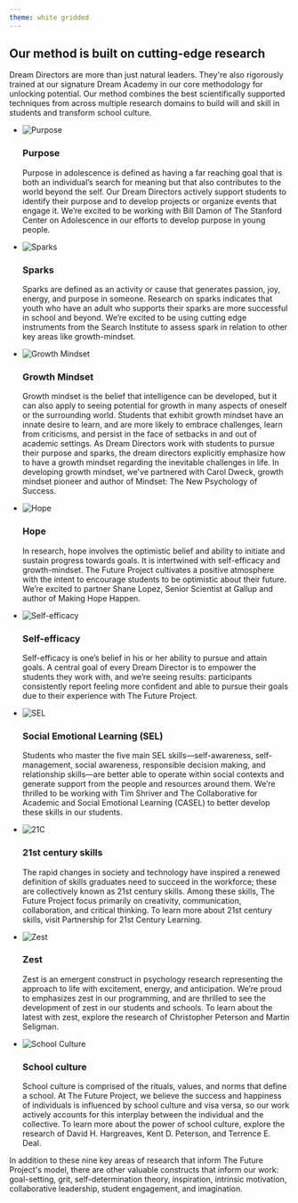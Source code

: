 ```yaml
---
theme: white gridded
---
```


## Our method is built on cutting-edge research

Dream Directors are more than just natural leaders. They're also rigorously trained at our signature Dream Academy in our core methodology for unlocking potential. Our method combines the best scientifically supported techniques from across multiple research domains to build will and skill in students and transform school culture.

- ![Purpose](/img/program-researchicon-purpose.png)

  ### Purpose
  Purpose in adolescence is defined as having a far reaching goal that is both an individual’s search for meaning but that also contributes to the world beyond the self. Our Dream Directors actively support students to identify their purpose and to develop projects or organize events that engage it. We’re excited to be working with Bill Damon of The Stanford Center on Adolescence in our efforts to develop purpose in young people.

- ![Sparks](/img/program-researchicon-sparks.png)

  ### Sparks
  Sparks are defined as an activity or cause that generates passion, joy, energy, and purpose in someone. Research on sparks indicates that youth who have an adult who supports their sparks are more successful in school and beyond. We’re excited to be using cutting edge instruments from the Search Institute to assess spark in relation to other key areas like growth-mindset.

- ![Growth Mindset](/img/program-researchicon-growth.png)

  ### Growth Mindset
  Growth mindset is the belief that intelligence can be developed, but it can also apply to seeing potential for growth in many aspects of oneself or the surrounding world. Students that exhibit growth mindset have an innate desire to learn, and are more likely to embrace challenges, learn from criticisms, and persist in the face of setbacks in and out of academic settings. As Dream Directors work with students to pursue their purpose and sparks, the dream directors explicitly emphasize how to have a growth mindset regarding the inevitable challenges in life. In developing growth mindset, we've partnered with Carol Dweck, growth mindset pioneer and author of Mindset: The New Psychology of Success.


- ![Hope](/img/program-researchicon-hope.png)

  ### Hope
  In research, hope involves the optimistic belief and ability to initiate and sustain progress towards goals. It is intertwined with self-efficacy and growth-mindset. The Future Project cultivates a positive atmosphere with the intent to encourage students to be optimistic about their future. We’re excited to partner Shane Lopez, Senior Scientist at Gallup and author of Making Hope Happen.


- ![Self-efficacy](/img/program-researchicon-efficacy.png)

  ### Self-efficacy
  Self-efficacy is one’s belief in his or her ability to pursue and attain goals. A central goal of every Dream Director is to empower the students they work with, and we’re seeing results: participants consistently report feeling more confident and able to pursue their goals due to their experience with The Future Project.


- ![SEL](/img/program-researchicon-sel.png)

  ### Social Emotional Learning (SEL)
  Students who master the five main SEL skills—self-awareness, self-management, social awareness, responsible decision making, and relationship skills—are better able to operate within social contexts and generate support from the people and resources around them. We’re thrilled to be working with Tim Shriver and The Collaborative for Academic and Social Emotional Learning (CASEL) to better develop these skills in our students.


- ![21C](/img/program-researchicon-21c.png)

  ### 21st century skills
  The rapid changes in society and technology have inspired a renewed definition of skills graduates need to succeed in the workforce; these are collectively known as 21st century skills. Among these skills, The Future Project focus primarily on creativity, communication, collaboration, and critical thinking. To learn more about 21st century skills, visit Partnership for 21st Century Learning.

- ![Zest](/img/program-researchicon-zest.png)

  ### Zest
  Zest is an emergent construct in psychology research representing the approach to life with excitement, energy, and anticipation. We’re proud to emphasizes zest in our programming, and are thrilled to see the development of zest in our students and schools. To learn about the latest with zest, explore the research of Christopher Peterson and Martin Seligman.

- ![School Culture](/img/program-researchicon-school.png)

  ### School culture
  School culture is comprised of the rituals, values, and norms that define a school. At The Future Project, we believe the success and happiness of individuals is influenced by school culture and visa versa, so our work actively accounts for this interplay between the individual and the collective. To learn more about the power of school culture, explore the research of David H. Hargreaves, Kent D. Peterson, and Terrence E. Deal.

In addition to these nine key areas of research that inform The Future Project's model, there are other valuable constructs that inform our work: goal-setting, grit, self-determination theory, inspiration, intrinsic motivation, collaborative leadership, student engagement, and imagination.
